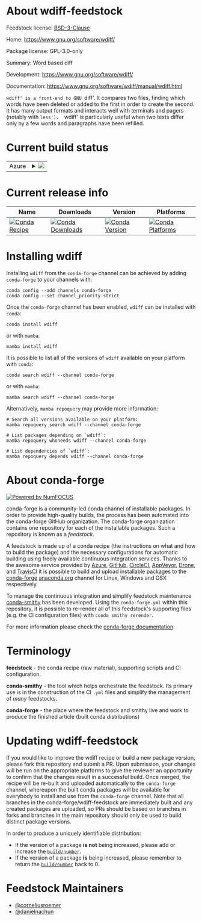 About wdiff-feedstock
=====================

Feedstock license: [BSD-3-Clause](https://github.com/conda-forge/wdiff-feedstock/blob/main/LICENSE.txt)

Home: https://www.gnu.org/software/wdiff/

Package license: GPL-3.0-only

Summary: Word based diff

Development: https://www.gnu.org/software/wdiff/

Documentation: https://www.gnu.org/software/wdiff/manual/wdiff.html

`wdiff' is a front-end to GNU `diff'.  It compares two files, finding
which words have been deleted or added to the first in order to create
the second.  It has many output formats and interacts well with
terminals and pagers (notably with `less').  `wdiff' is particularly
useful when two texts differ only by a few words and paragraphs have
been refilled.


Current build status
====================


<table>
    
  <tr>
    <td>Azure</td>
    <td>
      <details>
        <summary>
          <a href="https://dev.azure.com/conda-forge/feedstock-builds/_build/latest?definitionId=14745&branchName=main">
            <img src="https://dev.azure.com/conda-forge/feedstock-builds/_apis/build/status/wdiff-feedstock?branchName=main">
          </a>
        </summary>
        <table>
          <thead><tr><th>Variant</th><th>Status</th></tr></thead>
          <tbody><tr>
              <td>linux_64</td>
              <td>
                <a href="https://dev.azure.com/conda-forge/feedstock-builds/_build/latest?definitionId=14745&branchName=main">
                  <img src="https://dev.azure.com/conda-forge/feedstock-builds/_apis/build/status/wdiff-feedstock?branchName=main&jobName=linux&configuration=linux%20linux_64_" alt="variant">
                </a>
              </td>
            </tr><tr>
              <td>linux_aarch64</td>
              <td>
                <a href="https://dev.azure.com/conda-forge/feedstock-builds/_build/latest?definitionId=14745&branchName=main">
                  <img src="https://dev.azure.com/conda-forge/feedstock-builds/_apis/build/status/wdiff-feedstock?branchName=main&jobName=linux&configuration=linux%20linux_aarch64_" alt="variant">
                </a>
              </td>
            </tr><tr>
              <td>linux_ppc64le</td>
              <td>
                <a href="https://dev.azure.com/conda-forge/feedstock-builds/_build/latest?definitionId=14745&branchName=main">
                  <img src="https://dev.azure.com/conda-forge/feedstock-builds/_apis/build/status/wdiff-feedstock?branchName=main&jobName=linux&configuration=linux%20linux_ppc64le_" alt="variant">
                </a>
              </td>
            </tr><tr>
              <td>osx_64</td>
              <td>
                <a href="https://dev.azure.com/conda-forge/feedstock-builds/_build/latest?definitionId=14745&branchName=main">
                  <img src="https://dev.azure.com/conda-forge/feedstock-builds/_apis/build/status/wdiff-feedstock?branchName=main&jobName=osx&configuration=osx%20osx_64_" alt="variant">
                </a>
              </td>
            </tr><tr>
              <td>osx_arm64</td>
              <td>
                <a href="https://dev.azure.com/conda-forge/feedstock-builds/_build/latest?definitionId=14745&branchName=main">
                  <img src="https://dev.azure.com/conda-forge/feedstock-builds/_apis/build/status/wdiff-feedstock?branchName=main&jobName=osx&configuration=osx%20osx_arm64_" alt="variant">
                </a>
              </td>
            </tr>
          </tbody>
        </table>
      </details>
    </td>
  </tr>
</table>

Current release info
====================

| Name | Downloads | Version | Platforms |
| --- | --- | --- | --- |
| [![Conda Recipe](https://img.shields.io/badge/recipe-wdiff-green.svg)](https://anaconda.org/conda-forge/wdiff) | [![Conda Downloads](https://img.shields.io/conda/dn/conda-forge/wdiff.svg)](https://anaconda.org/conda-forge/wdiff) | [![Conda Version](https://img.shields.io/conda/vn/conda-forge/wdiff.svg)](https://anaconda.org/conda-forge/wdiff) | [![Conda Platforms](https://img.shields.io/conda/pn/conda-forge/wdiff.svg)](https://anaconda.org/conda-forge/wdiff) |

Installing wdiff
================

Installing `wdiff` from the `conda-forge` channel can be achieved by adding `conda-forge` to your channels with:

```
conda config --add channels conda-forge
conda config --set channel_priority strict
```

Once the `conda-forge` channel has been enabled, `wdiff` can be installed with `conda`:

```
conda install wdiff
```

or with `mamba`:

```
mamba install wdiff
```

It is possible to list all of the versions of `wdiff` available on your platform with `conda`:

```
conda search wdiff --channel conda-forge
```

or with `mamba`:

```
mamba search wdiff --channel conda-forge
```

Alternatively, `mamba repoquery` may provide more information:

```
# Search all versions available on your platform:
mamba repoquery search wdiff --channel conda-forge

# List packages depending on `wdiff`:
mamba repoquery whoneeds wdiff --channel conda-forge

# List dependencies of `wdiff`:
mamba repoquery depends wdiff --channel conda-forge
```


About conda-forge
=================

[![Powered by
NumFOCUS](https://img.shields.io/badge/powered%20by-NumFOCUS-orange.svg?style=flat&colorA=E1523D&colorB=007D8A)](https://numfocus.org)

conda-forge is a community-led conda channel of installable packages.
In order to provide high-quality builds, the process has been automated into the
conda-forge GitHub organization. The conda-forge organization contains one repository
for each of the installable packages. Such a repository is known as a *feedstock*.

A feedstock is made up of a conda recipe (the instructions on what and how to build
the package) and the necessary configurations for automatic building using freely
available continuous integration services. Thanks to the awesome service provided by
[Azure](https://azure.microsoft.com/en-us/services/devops/), [GitHub](https://github.com/),
[CircleCI](https://circleci.com/), [AppVeyor](https://www.appveyor.com/),
[Drone](https://cloud.drone.io/welcome), and [TravisCI](https://travis-ci.com/)
it is possible to build and upload installable packages to the
[conda-forge](https://anaconda.org/conda-forge) [anaconda.org](https://anaconda.org/)
channel for Linux, Windows and OSX respectively.

To manage the continuous integration and simplify feedstock maintenance
[conda-smithy](https://github.com/conda-forge/conda-smithy) has been developed.
Using the ``conda-forge.yml`` within this repository, it is possible to re-render all of
this feedstock's supporting files (e.g. the CI configuration files) with ``conda smithy rerender``.

For more information please check the [conda-forge documentation](https://conda-forge.org/docs/).

Terminology
===========

**feedstock** - the conda recipe (raw material), supporting scripts and CI configuration.

**conda-smithy** - the tool which helps orchestrate the feedstock.
                   Its primary use is in the construction of the CI ``.yml`` files
                   and simplify the management of *many* feedstocks.

**conda-forge** - the place where the feedstock and smithy live and work to
                  produce the finished article (built conda distributions)


Updating wdiff-feedstock
========================

If you would like to improve the wdiff recipe or build a new
package version, please fork this repository and submit a PR. Upon submission,
your changes will be run on the appropriate platforms to give the reviewer an
opportunity to confirm that the changes result in a successful build. Once
merged, the recipe will be re-built and uploaded automatically to the
`conda-forge` channel, whereupon the built conda packages will be available for
everybody to install and use from the `conda-forge` channel.
Note that all branches in the conda-forge/wdiff-feedstock are
immediately built and any created packages are uploaded, so PRs should be based
on branches in forks and branches in the main repository should only be used to
build distinct package versions.

In order to produce a uniquely identifiable distribution:
 * If the version of a package **is not** being increased, please add or increase
   the [``build/number``](https://docs.conda.io/projects/conda-build/en/latest/resources/define-metadata.html#build-number-and-string).
 * If the version of a package **is** being increased, please remember to return
   the [``build/number``](https://docs.conda.io/projects/conda-build/en/latest/resources/define-metadata.html#build-number-and-string)
   back to 0.

Feedstock Maintainers
=====================

* [@corneliusroemer](https://github.com/corneliusroemer/)
* [@danielnachun](https://github.com/danielnachun/)

